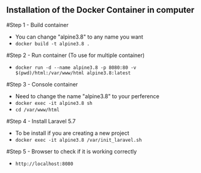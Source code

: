 ## Installation of the Docker Container in computer

#Step 1 - Build container
  - You can change "alpine3.8" to any name you want
  - `docker build -t alpine3.8 .`

#Step 2 - Run container (To use for multiple container)
  - `docker run -d --name alpine3.8 -p 8080:80 -v $(pwd)/html:/var/www/html alpine3.8:latest`

#Step 3 - Console container 
  - Need to change the name "alpine3.8" to your perference
  - `docker exec -it alpine3.8 sh`
  - `cd /var/www/html`

#Step 4 - Install Laravel 5.7
  - To be install if you are creating a new project
  - `docker exec -it alpine3.8 /var/init_laravel.sh`

#Step 5 - Browser to check if it is working correctly
  - `http://localhost:8080`